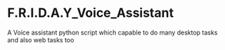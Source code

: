 # F.R.I.D.A.Y_Voice_Assistant
A Voice assistant python script which capable to do many desktop tasks and also web tasks too
